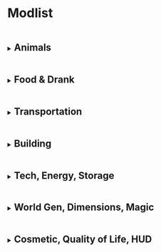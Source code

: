 # Modlist

<details>
<summary><h2 style="display:inline-block"> Animals </h2></summary>

### [Naturalist](https://www.curseforge.com/minecraft/mc-mods/naturalist)
More woodland and desert wildlife.
### [Doggy Talents 2](https://www.curseforge.com/minecraft/mc-mods/doggy-talents)
Enhancements to pet wolves with leveling and talents.
### [Duckling](https://www.curseforge.com/minecraft/mc-mods/duckling)
For when one feels like a duck splashing around in all this wet.

</details>


<details>
<summary><h2 style="display:inline-block"> Food & Drank </h2></summary>

### [Alcocraft](https://www.curseforge.com/minecraft/mc-mods/alcocraft-beer-and-stuff)
Brewing and hop farming with 12 types of drinks to make.
### [Pam\'s HarvestCraft (FoodCore, Crops, Trees)](https://www.curseforge.com/minecraft/mc-mods/pams-harvestcraft-2-food-core)
More food, recipes, crops, and trees.
### [Cooking For Blockheads](https://www.curseforge.com/minecraft/mc-mods/cooking-for-blockheads)
Functional kitchen/cooking blocks.

</details>


<details>
<summary><h2 style="display:inline-block"> Transportation </h2></summary>

### [Ultimate Car Mod](https://www.curseforge.com/minecraft/mc-mods/ultimate-car-mod)
Cars, trucks, roads.
### [More Minecarts and Rails](https://www.curseforge.com/minecraft/mc-mods/more-minecarts)
More types of rails for faster railroads and long distance travel.
### [Boatload](https://www.curseforge.com/minecraft/mc-mods/boatload)
Furnace boats for faster sailing, big boats for carrying mobs, and more.
### [Little Logistics](https://www.curseforge.com/minecraft/mc-mods/little-logistics)
Locomotives and tugs that can be automated and chained together to carry people and cargo over land and sea.

</details>

<details>
<summary><h2 style="display:inline-block"> Building </h2></summary>

### Macaw's [Bridges](https://www.curseforge.com/minecraft/mc-mods/macaws-bridges), [Fences](https://www.curseforge.com/minecraft/mc-mods/macaws-fences-and-walls), [Roofs](https://www.curseforge.com/minecraft/mc-mods/macaws-roofs), [Windows](https://www.curseforge.com/minecraft/mc-mods/macaws-windows)
### [MrCrayfish's Furniture Mod](https://www.curseforge.com/minecraft/mc-mods/mrcrayfish-furniture-mod)

</details>

<details>
<summary><h2 style="display:inline-block"> Tech, Energy, Storage </h2></summary>

### [Tinker's Construct](https://www.curseforge.com/minecraft/mc-mods/tinkers-construct)
A real OG of a mod. Create powerful weapons and tools with new materials and crafting mechanics. Add enchantment-like abilities with materials instead of magic. Everything you need is in the "Materials and You" book that you spawn with.
### [Applied Energistics 2](https://appliedenergistics.github.io/)
Lots of energy shit. Click the link to see the wiki.
### [Extreme Reactors](https://www.curseforge.com/minecraft/mc-mods/extreme-reactors)
Giant reactors to produce nuclear power. Big Oil hates this one.
### [Solar Flux Reborn](https://www.curseforge.com/minecraft/mc-mods/solar-flux-reborn)
Solar energy for nuclear-phobic individuals and Vitamin D enjoyers.
### [Immersive Engineering](https://www.curseforge.com/minecraft/mc-mods/immersive-engineering)
Big multi-block machines, totally safe to be operated by child laborers.
### [Mekanism](https://www.curseforge.com/minecraft/mc-mods/mekanism)
Machines, digital miner, jetpacks. More condensed automation.
### [Refined Storage](https://www.curseforge.com/minecraft/mc-mods/refined-storage)
Network-based storage system. Turn your items into big data blockchain on the cloud.
### [Storage Drawers](https://www.curseforge.com/minecraft/mc-mods/storage-drawers)
Way better than chests. For when you're still too poor for Refined Storage networks.

</details>

<details>
<summary><h2 style="display:inline-block"> World Gen, Dimensions, Magic </h2></summary>

### [Oh The Biomes You'll Go](https://www.curseforge.com/minecraft/mc-mods/oh-the-biomes-youll-go)
80+ biomes with new foliage and other items.
### [Twilight Forest](https://www.curseforge.com/minecraft/mc-mods/the-twilight-forest)
A new dimension with progression including dimensions, bosses, and loot.
### [Botania](https://www.curseforge.com/minecraft/mc-mods/botania)
Automation with magic using earthly things. Tarot deck and septum piercing not included.

</details>

<details>
<summary><h2 style="display:inline-block"> Cosmetic, Quality of Life, HUD </h2></summary>

### [Xaero's World Map and Minimap](https://www.curseforge.com/minecraft/mc-mods/xaeros-world-map)
### [Appleskin](https://www.curseforge.com/minecraft/mc-mods/appleskin)
More information in hunger and health bars.
### [Carry On](https://www.curseforge.com/minecraft/mc-mods/carry-on)
Pick up and carry chests and mobs.
### [Cosmetic Armor Reworked](https://www.curseforge.com/minecraft/mc-mods/cosmetic-armor-reworked)
Two layers of armor, one for protection, one for display.
### [Enchantment Descriptions](https://www.curseforge.com/minecraft/mc-mods/enchantment-descriptions)
### [Gravestone](https://www.curseforge.com/minecraft/mc-mods/gravestone-mod)
When you die a gravestone is placed down containing all your items.
### [Jade](https://www.curseforge.com/minecraft/mc-mods/jade)
Fork of HWYLA (Here's What You're Looking At). It tells you what you're looking at.
### [JEI](https://www.curseforge.com/minecraft/mc-mods/jei)
Convenient UI for searching all blocks and items. Hover over something and press R to see how to craft it.
### [Nature's Compass](https://www.curseforge.com/minecraft/mc-mods/natures-compass)
Allows you to locate any biome.
### [Quark](https://quarkmod.net/#features)
Various enhancements to vanilla Minecraft. Also lets you sort your inventory and chests.
### [Traveler's Backpack](https://www.curseforge.com/minecraft/mc-mods/travelers-backpack)
Carry more stuff. Comes with a bedroll to sleep more comfortably on park benches.
### [Traveler's Titles](https://www.curseforge.com/minecraft/mc-mods/travelers-titles)
A title appears on screen when entering a new biome or dimension.
### [Tree Harvester](https://www.curseforge.com/minecraft/mc-mods/tree-harvester)
Chop down an entire tree in one go.
### [Villager Names](https://www.curseforge.com/minecraft/mc-mods/villager-names)

</details>

### []()
